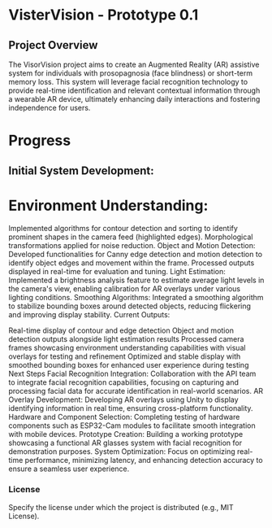 # VisterVision - Prototype 0.1

## Project Overview
The VisorVision project aims to create an Augmented Reality (AR) assistive system for individuals with prosopagnosia (face blindness) or short-term memory loss. This system will leverage facial recognition technology to provide real-time identification and relevant contextual information through a wearable AR device, ultimately enhancing daily interactions and fostering independence for users.

# Progress
## Initial System Development:

# Environment Understanding:
Implemented algorithms for contour detection and sorting to identify prominent shapes in the camera feed (highlighted edges).
Morphological transformations applied for noise reduction.
Object and Motion Detection:
Developed functionalities for Canny edge detection and motion detection to identify object edges and movement within the frame.
Processed outputs displayed in real-time for evaluation and tuning.
Light Estimation:
Implemented a brightness analysis feature to estimate average light levels in the camera's view, enabling calibration for AR overlays under various lighting conditions.
Smoothing Algorithms:
Integrated a smoothing algorithm to stabilize bounding boxes around detected objects, reducing flickering and improving display stability.
Current Outputs:

Real-time display of contour and edge detection
Object and motion detection outputs alongside light estimation results
Processed camera frames showcasing environment understanding capabilities with visual overlays for testing and refinement
Optimized and stable display with smoothed bounding boxes for enhanced user experience during testing
Next Steps
Facial Recognition Integration: Collaboration with the API team to integrate facial recognition capabilities, focusing on capturing and processing facial data for accurate identification in real-world scenarios.
AR Overlay Development: Developing AR overlays using Unity to display identifying information in real time, ensuring cross-platform functionality.
Hardware and Component Selection: Completing testing of hardware components such as ESP32-Cam modules to facilitate smooth integration with mobile devices.
Prototype Creation: Building a working prototype showcasing a functional AR glasses system with facial recognition for demonstration purposes.
System Optimization: Focus on optimizing real-time performance, minimizing latency, and enhancing detection accuracy to ensure a seamless user experience.

### License
Specify the license under which the project is distributed (e.g., MIT License).
